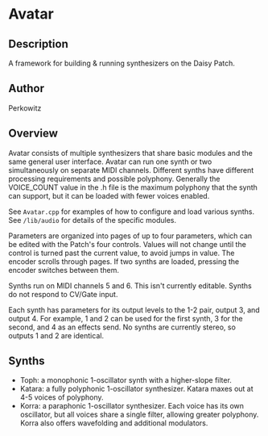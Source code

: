 # Avatar

## Description

A framework for building & running synthesizers on the Daisy Patch.

## Author

Perkowitz

## Overview

Avatar consists of multiple synthesizers that share basic modules and the same general user interface.
Avatar can run one synth or two simultaneously on separate MIDI channels. Different synths have
different processing requirements and possible polyphony. Generally the VOICE_COUNT value in the .h
file is the maximum polyphony that the synth can support, but it can be loaded with fewer voices enabled.

See `Avatar.cpp` for examples of how to configure and load various synths. See `/lib/audio` for
details of the specific modules.

Parameters are organized into pages of up to four parameters, which can be edited with the Patch's
four controls. Values will not change until the control is turned past the current value, to avoid
jumps in value. The encoder scrolls through pages. If two synths are loaded, pressing the encoder
switches between them.

Synths run on MIDI channels 5 and 6. This isn't currently editable. Synths do not respond to CV/Gate
input.

Each synth has parameters for its output levels to the 1-2 pair, output 3, and output 4. For example, 1 and 2
can be used for the first synth, 3 for the second, and 4 as an effects send. No synths are currently stereo,
so outputs 1 and 2 are identical.

## Synths

- Toph: a monophonic 1-oscillator synth with a higher-slope filter.
- Katara: a fully polyphonic 1-oscillator synthesizer. Katara maxes out at 4-5 voices of polyphony.
- Korra: a paraphonic 1-oscillator synthesizer. Each voice has its own oscillator, but all voices
share a single filter, allowing greater polyphony. Korra also offers wavefolding and additional modulators.
